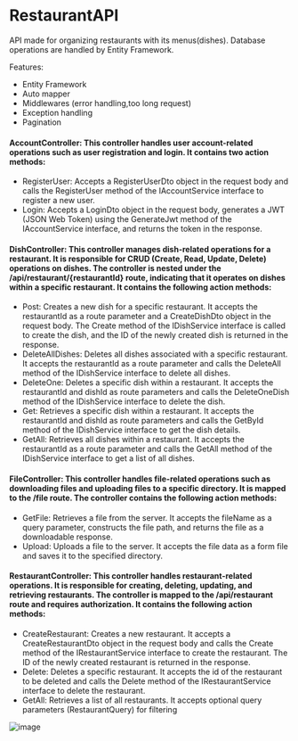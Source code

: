 # RestaurantAPI
API made for organizing restaurants with its menus(dishes). Database operations are handled by Entity Framework.

Features:
- Entity Framework
- Auto mapper
- Middlewares (error handling,too long request)
- Exception handling
- Pagination

#### AccountController: This controller handles user account-related operations such as user registration and login. It contains two action methods:
- RegisterUser: Accepts a RegisterUserDto object in the request body and calls the RegisterUser method of the IAccountService interface to register a new user.
- Login: Accepts a LoginDto object in the request body, generates a JWT (JSON Web Token) using the GenerateJwt method of the IAccountService interface, and returns the token in the response.

#### DishController: This controller manages dish-related operations for a restaurant. It is responsible for CRUD (Create, Read, Update, Delete) operations on dishes. The controller is nested under the /api/restaurant/{restaurantId} route, indicating that it operates on dishes within a specific restaurant. It contains the following action methods:
- Post: Creates a new dish for a specific restaurant. It accepts the restaurantId as a route parameter and a CreateDishDto object in the request body. The Create method of the IDishService interface is called to create the dish, and the ID of the newly created dish is returned in the response.
- DeleteAllDishes: Deletes all dishes associated with a specific restaurant. It accepts the restaurantId as a route parameter and calls the DeleteAll method of the IDishService interface to delete all dishes.
- DeleteOne: Deletes a specific dish within a restaurant. It accepts the restaurantId and dishId as route parameters and calls the DeleteOneDish method of the IDishService interface to delete the dish.
- Get: Retrieves a specific dish within a restaurant. It accepts the restaurantId and dishId as route parameters and calls the GetById method of the IDishService interface to get the dish details.
- GetAll: Retrieves all dishes within a restaurant. It accepts the restaurantId as a route parameter and calls the GetAll method of the IDishService interface to get a list of all dishes.

#### FileController: This controller handles file-related operations such as downloading files and uploading files to a specific directory. It is mapped to the /file route. The controller contains the following action methods:
- GetFile: Retrieves a file from the server. It accepts the fileName as a query parameter, constructs the file path, and returns the file as a downloadable response.
- Upload: Uploads a file to the server. It accepts the file data as a form file and saves it to the specified directory.

#### RestaurantController: This controller handles restaurant-related operations. It is responsible for creating, deleting, updating, and retrieving restaurants. The controller is mapped to the /api/restaurant route and requires authorization. It contains the following action methods:
- CreateRestaurant: Creates a new restaurant. It accepts a CreateRestaurantDto object in the request body and calls the Create method of the IRestaurantService interface to create the restaurant. The ID of the newly created restaurant is returned in the response.
- Delete: Deletes a specific restaurant. It accepts the id of the restaurant to be deleted and calls the Delete method of the IRestaurantService interface to delete the restaurant.
- GetAll: Retrieves a list of all restaurants. It accepts optional query parameters (RestaurantQuery) for filtering


![image](https://github.com/GitMalmoer/RestaurantAPI/assets/113827015/18198c31-d5de-402a-a84c-0b54ff039449)
